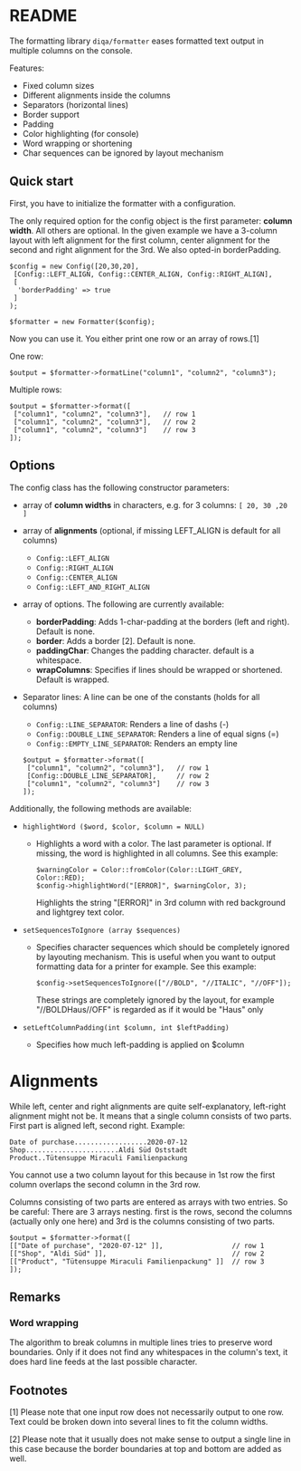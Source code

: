 # README

The formatting library `diqa/formatter` eases formatted text output in multiple columns on the console.

Features:
- Fixed column sizes
- Different alignments inside the columns
- Separators (horizontal lines)
- Border support
- Padding
- Color highlighting (for console)
- Word wrapping or shortening
- Char sequences can be ignored by layout mechanism 

## Quick start

First, you have to initialize the formatter with a configuration.

The only required option for the config object is the first parameter: **column width**. All
others are optional. In the given example we have a 3-column layout with
left alignment for the first column, center alignment for the second and right alignment
for the 3rd. We also opted-in borderPadding.

```
$config = new Config([20,30,20],
 [Config::LEFT_ALIGN, Config::CENTER_ALIGN, Config::RIGHT_ALIGN],
 [
  'borderPadding' => true 
 ]
);

$formatter = new Formatter($config);
```

Now you can use it. You either print one row or an array of rows.[1]

One row:
```
$output = $formatter->formatLine("column1", "column2", "column3");
```

Multiple rows:
```
$output = $formatter->format([
 ["column1", "column2", "column3"],   // row 1
 ["column1", "column2", "column3"],   // row 2
 ["column1", "column2", "column3"]    // row 3
]);
```

## Options
The config class has the following constructor parameters:

- array of **column widths** in characters, e.g. for 3 columns: `[ 20, 30 ,20 ]`

- array of **alignments** (optional, if missing LEFT_ALIGN is default for all columns) 
  - `Config::LEFT_ALIGN`
  - `Config::RIGHT_ALIGN`
  - `Config::CENTER_ALIGN`
  - `Config::LEFT_AND_RIGHT_ALIGN` 


- array of options. The following are currently available:
  - **borderPadding**: Adds 1-char-padding at the borders (left and right). Default is none. 
  - **border**: Adds a border [2]. Default is none.
  - **paddingChar**: Changes the padding character. default is a whitespace.
  - **wrapColumns**: Specifies if lines should be wrapped or shortened. Default is wrapped.
  

- Separator lines: A line can be one of the constants (holds for all columns)
  - `Config::LINE_SEPARATOR`: Renders a line of dashs (-)
  - `Config::DOUBLE_LINE_SEPARATOR`: Renders a line of equal signs (=)
  - `Config::EMPTY_LINE_SEPARATOR`: Renders an empty line

  ```
  $output = $formatter->format([
   ["column1", "column2", "column3"],   // row 1
   [Config::DOUBLE_LINE_SEPARATOR],     // row 2
   ["column1", "column2", "column3"]    // row 3
  ]);
  ```

Additionally, the following methods are available:
- `highlightWord ($word, $color, $column = NULL)`
  - Highlights a word with a color. The last parameter is optional. If missing, the word is highlighted in all columns. See this example:
    
    ```
    $warningColor = Color::fromColor(Color::LIGHT_GREY, Color::RED);
    $config->highlightWord("[ERROR]", $warningColor, 3);
    ```
    Highlights the string "[ERROR]" in 3rd column with red background and lightgrey text color.


- `setSequencesToIgnore (array $sequences)`
  - Specifies character sequences which should be completely ignored by layouting mechanism. This is useful when you want to output formatting data for a printer for example. See this example:
    
    ```
    $config->setSequencesToIgnore(["//BOLD", "//ITALIC", "//OFF"]);
    ```
    These strings are completely ignored by the layout, for example "//BOLDHaus//OFF" is regarded as if it would be "Haus" only




- `setLeftColumnPadding(int $column, int $leftPadding)`
  - Specifies how much left-padding is applied on $column

# Alignments
While left, center and right alignments are quite self-explanatory, left-right alignment might not be.
It means that a single column consists of two parts. First part is aligned 
left, second right. 
Example:
```
Date of purchase..................2020-07-12
Shop.......................Aldi Süd Oststadt
Product..Tütensuppe Miraculi Familienpackung
```
You cannot use a two column layout for this because in 1st row the first column
overlaps the second column in the 3rd row.

Columns consisting of two parts are entered as arrays with two entries. So be 
careful: There are 3 arrays nesting. first is the rows, second the columns (actually only one here)
and 3rd is the columns consisting of two parts.
```
$output = $formatter->format([
[["Date of purchase", "2020-07-12" ]],                 // row 1
[["Shop", "Aldi Süd" ]],                               // row 2
[["Product", "Tütensuppe Miraculi Familienpackung" ]]  // row 3
]);
```

## Remarks

### Word wrapping 
The algorithm to break columns in multiple lines tries to preserve word boundaries.
Only if it does not find any whitespaces in the column's text, it does hard line feeds
at the last possible character.

## Footnotes 
[1] Please note that one input row does not necessarily output to one row. 
Text could be broken down into several lines to fit the column widths. 

[2] Please note that it usually does not make sense to output a single line in this
case because the border boundaries at top and bottom are added as well.